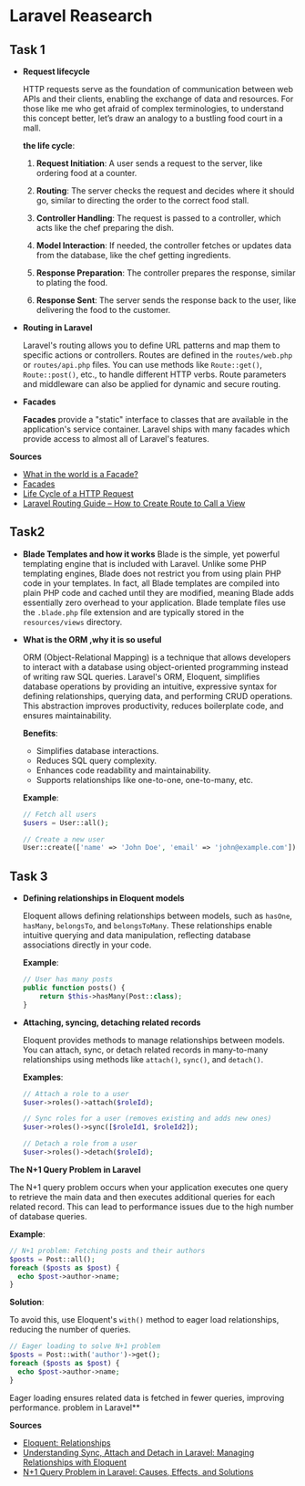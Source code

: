 # Laravel Reasearch

## Task 1

- **Request lifecycle**

  HTTP requests serve as the foundation of communication between web APIs and their clients, enabling the exchange of data and resources. For those like me who get afraid of complex terminologies, to understand this concept better, let’s draw an analogy to a bustling food court in a mall.

  **the life cycle**:

  1. **Request Initiation**: A user sends a request to the server, like ordering food at a counter.

  2. **Routing**: The server checks the request and decides where it should go, similar to directing the order to the correct food stall.

  3. **Controller Handling**: The request is passed to a controller, which acts like the chef preparing the dish.

  4. **Model Interaction**: If needed, the controller fetches or updates data from the database, like the chef getting ingredients.

  5. **Response Preparation**: The controller prepares the response, similar to plating the food.

  6. **Response Sent**: The server sends the response back to the user, like delivering the food to the customer.

- **Routing in Laravel**

  Laravel's routing allows you to define URL patterns and map them to specific actions or controllers. Routes are defined in the `routes/web.php` or `routes/api.php` files. You can use methods like `Route::get()`, `Route::post()`, etc., to handle different HTTP verbs. Route parameters and middleware can also be applied for dynamic and secure routing.

- **Facades**

  **Facades** provide a "static" interface to classes that are available in the application's service container. Laravel ships with many facades which provide access to almost all of Laravel's features.

**Sources**

- [What in the world is a Facade?](https://youtu.be/gpn_4tWz1w8?si=9bc5TLyAoyp4Xvq0)
- [Facades](https://laravel.com/docs/11.x/facades)
- [Life Cycle of a HTTP Request](https://requestly.com/blog/life-cycle-of-a-http-request/)
- [Laravel Routing Guide – How to Create Route to Call a View](https://www.cloudways.com/blog/routing-in-laravel/)

## Task2

- **Blade Templates and how it works**
  Blade is the simple, yet powerful templating engine that is included with Laravel. Unlike some PHP templating engines, Blade does not restrict you from using plain PHP code in your templates. In fact, all Blade templates are compiled into plain PHP code and cached until they are modified, meaning Blade adds essentially zero overhead to your application. Blade template files use the `.blade.php` file extension and are typically stored in the `resources/views` directory.

- **What is the ORM ,why it is so useful**

  ORM (Object-Relational Mapping) is a technique that allows developers to interact with a database using object-oriented programming instead of writing raw SQL queries. Laravel's ORM, Eloquent, simplifies database operations by providing an intuitive, expressive syntax for defining relationships, querying data, and performing CRUD operations. This abstraction improves productivity, reduces boilerplate code, and ensures maintainability.

  **Benefits**:

  - Simplifies database interactions.
  - Reduces SQL query complexity.
  - Enhances code readability and maintainability.
  - Supports relationships like one-to-one, one-to-many, etc.

  **Example**:

  ```php
  // Fetch all users
  $users = User::all();

  // Create a new user
  User::create(['name' => 'John Doe', 'email' => 'john@example.com']);
  ```

## Task 3

- **Defining relationships in Eloquent models**

  Eloquent allows defining relationships between models, such as `hasOne`, `hasMany`, `belongsTo`, and `belongsToMany`. These relationships enable intuitive querying and data manipulation, reflecting database associations directly in your code.

  **Example**:

  ```php
  // User has many posts
  public function posts() {
      return $this->hasMany(Post::class);
  }
  ```

- **Attaching, syncing, detaching related records**

  Eloquent provides methods to manage relationships between models. You can attach, sync, or detach related records in many-to-many relationships using methods like `attach()`, `sync()`, and `detach()`.

  **Examples**:

  ```php
  // Attach a role to a user
  $user->roles()->attach($roleId);

  // Sync roles for a user (removes existing and adds new ones)
  $user->roles()->sync([$roleId1, $roleId2]);

  // Detach a role from a user
  $user->roles()->detach($roleId);
  ```

**The N+1 Query Problem in Laravel**

The N+1 query problem occurs when your application executes one query to retrieve the main data and then executes additional queries for each related record. This can lead to performance issues due to the high number of database queries.

**Example**:

```php
// N+1 problem: Fetching posts and their authors
$posts = Post::all();
foreach ($posts as $post) {
  echo $post->author->name;
}
```

**Solution**:

To avoid this, use Eloquent's `with()` method to eager load relationships, reducing the number of queries.

```php
// Eager loading to solve N+1 problem
$posts = Post::with('author')->get();
foreach ($posts as $post) {
  echo $post->author->name;
}
```

Eager loading ensures related data is fetched in fewer queries, improving performance. problem in Laravel\*\*

**Sources**

- [Eloquent: Relationships](https://laravel.com/docs/10.x/eloquent-relationships)
- [Understanding Sync, Attach and Detach in Laravel: Managing Relationships with Eloquent](https://medium.com/@rajvir.ahmed.shuvo/understanding-sync-attach-and-detach-in-laravel-managing-relationships-with-eloquent-394a7cf7fabd)
- [N+1 Query Problem in Laravel: Causes, Effects, and Solutions](https://medium.com/@moumenalisawe/n-1-query-problem-in-laravel-causes-effects-and-solutions-740cefa44306)
